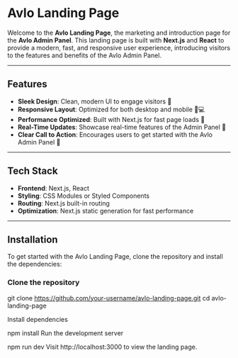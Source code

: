 # Avlo Landing Page

Welcome to the **Avlo Landing Page**, the marketing and introduction page for the **Avlo Admin Panel**. This landing page is built with **Next.js** and **React** to provide a modern, fast, and responsive user experience, introducing visitors to the features and benefits of the Avlo Admin Panel.

---

## Features

- **Sleek Design**: Clean, modern UI to engage visitors 🎨
- **Responsive Layout**: Optimized for both desktop and mobile 📱💻
- **Performance Optimized**: Built with Next.js for fast page loads 🚀
- **Real-Time Updates**: Showcase real-time features of the Admin Panel 🔄
- **Clear Call to Action**: Encourages users to get started with the Avlo Admin Panel 🏁

---

## Tech Stack

- **Frontend**: Next.js, React
- **Styling**: CSS Modules or Styled Components
- **Routing**: Next.js built-in routing
- **Optimization**: Next.js static generation for fast performance

---

## Installation

To get started with the Avlo Landing Page, clone the repository and install the dependencies:

### Clone the repository


git clone https://github.com/your-username/avlo-landing-page.git
cd avlo-landing-page

Install dependencies

npm install
Run the development server

npm run dev
Visit http://localhost:3000 to view the landing page.
